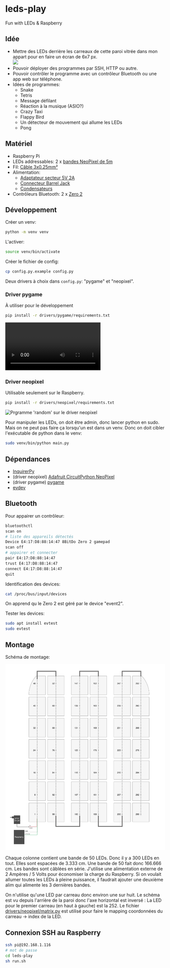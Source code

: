 # leds-play

Fun with LEDs & Raspberry

## Idée

- Mettre des LEDs derrière les carreaux de cette paroi vitrée dans mon appart pour en faire un écran de 6x7 px.  
  <img src="https://github.com/user-attachments/assets/44430fdd-a368-4abf-a0f8-48c74fae11d4" width="400">
- Pouvoir déployer des programmes par SSH, HTTP ou autre.
- Pouvoir contrôler le programme avec un contrôleur Bluetooth ou une app web sur téléphone.
- Idées de programmes:
  - Snake
  - Tetris
  - Message défilant
  - Réaction à la musique (ASIO?)
  - Crazy Taxi
  - Flappy Bird
  - Un détecteur de mouvement qui allume les LEDs
  - Pong

## Matériel

- Raspberry Pi
- LEDs addressables: 2 x [bandes NeoPixel de 5m](https://www.bastelgarage.ch/rouleau-de-bande-led-neopixel-ws2812b-de-5m-30led-m?search=421328)
- Fil: [Câble 3x0.25mm²](https://www.bastelgarage.ch/cable-3x0-25mm-awg24-gris-liyy?search=420539)
- Alimentation:
  - [Adaptateur secteur 5V 2A](https://www.bastelgarage.ch/adaptateur-secteur-ac-dc-5v-dc-2000ma-prise-5-5mm-2-1mm?search=422326)
  - [Connecteur Barrel Jack](https://www.bastelgarage.ch/prise-dc-femelle-barrel-jack-5-5mm-2-1mm-avec-bornes-a-vis?search=420128)
  - [Condensateurs](https://www.bastelgarage.ch/condensateur-electrolytique-1000-f-25-v?search=420416)
- Contrôleurs Bluetooth: 2 x [Zero 2](https://www.8bitdo.com/zero2/)

## Développement

Créer un venv:

```sh
python -m venv venv
```

L'activer:

```sh
source venv/bin/activate
```

Créer le fichier de config:

```sh
cp config.py.example config.py
```

Deux drivers à choix dans `config.py`: "pygame" et "neopixel". 

### Driver pygame

À utiliser pour le développement

```sh
pip install -r drivers/pygame/requirements.txt
```

<video src="https://github.com/user-attachments/assets/5225aeb9-31cc-484a-9133-a43038fde24b"></video>

### Driver neopixel

Utilisable seulement sur le Raspberry.

```sh
pip install -r drivers/neopixel/requirements.txt
```

<img src="https://github.com/user-attachments/assets/3d76d101-3ce0-4852-8f79-8da803eaa03b" width="400" title="Prgramme 'random' sur le driver neopixel"/>

Pour manipuler les LEDs, on doit être admin, donc lancer python en sudo. Mais on ne peut pas faire ça lorsqu'un est dans un venv. Donc on doit cibler l'exécutable de python dans le venv:

```sh
sudo venv/bin/python main.py
```

## Dépendances

- [InquirerPy](https://inquirerpy.readthedocs.io/en/latest/index.html)
- (driver neopixel) [Adafruit CircuitPython NeoPixel](https://docs.circuitpython.org/projects/neopixel/en/latest/)
- (driver pygame) [pygame](https://www.pygame.org/docs/)
- [evdev](https://python-evdev.readthedocs.io/en/latest/)

## Bluetooth

Pour appairer un contrôleur:

```sh
bluetoothctl
scan on
# liste des appareils détectés
Device E4:17:D8:88:14:47 8BitDo Zero 2 gamepad
scan off
# appairer et connecter
pair E4:17:D8:88:14:47
trust E4:17:D8:88:14:47
connect E4:17:D8:88:14:47
quit
```

Identification des devices:

```sh
cat /proc/bus/input/devices
```

On apprend qu le Zero 2 est géré par le device "event2".

Tester les devices:

```sh
sudo apt install evtest
sudo evtest
```

## Montage

Schéma de montage:

![Schéma de montage](schema-leds-play.svg)

Chaque colonne contient une bande de 50 LEDs. Donc il y a 300 LEDs en tout. Elles sont espacées de 3.333 cm. Une bande de 50 fait donc 166.666 cm. Les bandes sont câblées en série. J'utilise une alimentation externe de 2 Ampères / 5 Volts pour économiser la charge du Raspberry. Si on voulait allumer toutes les LEDs à pleine puissance, il faudrait ajouter une deuxième alim qui alimente les 3 dernières bandes.

On n'utilise qu'une LED par carreau donc environ une sur huit. Le schéma est vu depuis l'arrière de la paroi donc l'axe horizontal est inversé : La LED pour le premier carreau (en haut à gauche) est la 252. 
Le fichier [drivers/neopixel/matrix.py](drivers/neopixel/matrix.py) est utilisé pour faire le mapping coordonnées du carreau -> index de la LED.

## Connexion SSH au Raspberry

```sh
ssh pi@192.168.1.116
# mot de passe
cd leds-play
sh run.sh
```
